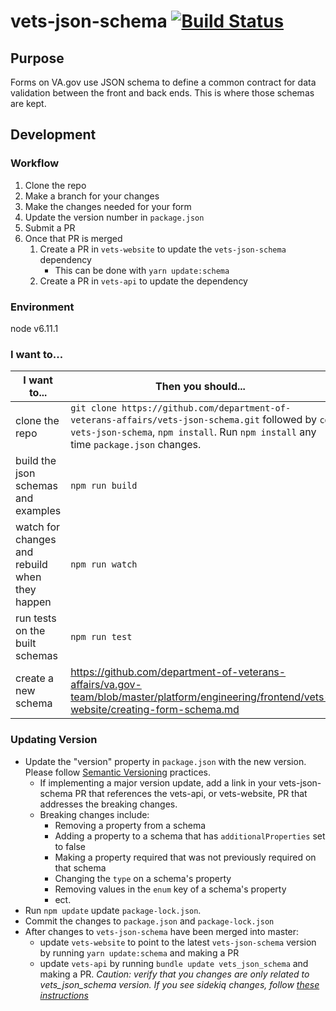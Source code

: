 # vets-json-schema [![Build Status](https://travis-ci.org/department-of-veterans-affairs/vets-json-schema.svg?branch=master)](https://travis-ci.org/department-of-veterans-affairs/vets-json-schema)

## Purpose
Forms on VA.gov use JSON schema to define a common contract for data validation between the front and back ends. This is where those schemas are kept.

## Development

### Workflow
1. Clone the repo
1. Make a branch for your changes
1. Make the changes needed for your form
1. Update the version number in `package.json`
1. Submit a PR
1. Once that PR is merged
    1. Create a PR in `vets-website` to update the `vets-json-schema` dependency
        - This can be done with `yarn update:schema`
    1. Create a PR in `vets-api` to update the dependency

### Environment
node v6.11.1

### I want to...

| I want to... | Then you should... |
| ------------ | ------------------ |
| clone the repo | `git clone https://github.com/department-of-veterans-affairs/vets-json-schema.git` followed by `cd vets-json-schema`, `npm install`. Run `npm install` any time `package.json` changes. |
| build the json schemas and examples | `npm run build` |
| watch for changes and rebuild when they happen | `npm run watch` |
| run tests on the built schemas | `npm run test` |
| create a new schema | https://github.com/department-of-veterans-affairs/va.gov-team/blob/master/platform/engineering/frontend/vets-website/creating-form-schema.md |

### Updating Version
- Update the "version" property in `package.json` with the new version. Please follow [Semantic Versioning](https://semver.org/#summary) practices.
  - If implementing a major version update, add a link in your vets-json-schema PR that references the vets-api, or vets-website, PR that addresses the breaking changes.
  - Breaking changes include:
    - Removing a property from a schema
    - Adding a property to a schema that has `additionalProperties` set to false
    - Making a property required that was not previously required on that schema
    - Changing the `type` on a schema's property
    - Removing values in the `enum` key of a schema's property
    - ect.
- Run `npm update` update `package-lock.json`.
- Commit the changes to `package.json` and `package-lock.json`
- After changes to `vets-json-schema` have been merged into master:
    + update `vets-website` to point to the latest `vets-json-schema` version by running `yarn update:schema` and making a PR
    + update `vets-api` by running `bundle update vets_json_schema` and making a PR.  _Caution: verify that you changes are only related to vets_json_schema version. If you see sidekiq changes, follow [these instructions](https://github.com/department-of-veterans-affairs/va.gov-team-sensitive/blob/master/platform/engineering/sidekiq-enterprise-setup.md)_
